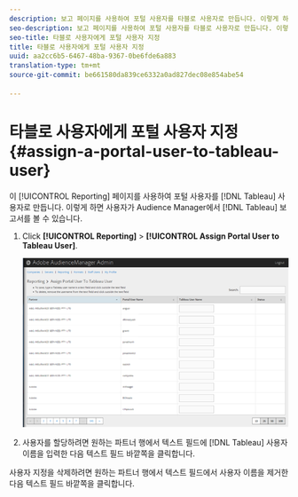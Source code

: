 ```yaml
---
description: 보고 페이지를 사용하여 포털 사용자를 타블로 사용자로 만듭니다. 이렇게 하면 사용자가 Audience Manager에서 타블로 보고서를 볼 수 있습니다.
seo-description: 보고 페이지를 사용하여 포털 사용자를 타블로 사용자로 만듭니다. 이렇게 하면 사용자가 Audience Manager에서 타블로 보고서를 볼 수 있습니다.
seo-title: 타블로 사용자에게 포털 사용자 지정
title: 타블로 사용자에게 포털 사용자 지정
uuid: aa2cc6b5-6467-48ba-9367-0be6fde6a883
translation-type: tm+mt
source-git-commit: be661580da839ce6332a0ad827dec08e854abe54

---
```



# 타블로 사용자에게 포털 사용자 지정 {#assign-a-portal-user-to-tableau-user}

<!-- t_tabeau.xml -->

이 [!UICONTROL Reporting] 페이지를 사용하여 포털 사용자를 [!DNL Tableau] 사용자로 만듭니다. 이렇게 하면 사용자가 Audience Manager에서 [!DNL Tableau] 보고서를 볼 수 있습니다.

1. Click **[!UICONTROL Reporting]** &gt; **[!UICONTROL Assign Portal User to Tableau User]**.

   ![](assets/tableau.png)

1. 사용자를 할당하려면 원하는 파트너 행에서 텍스트 필드에 [!DNL Tableau] 사용자 이름을 입력한 다음 텍스트 필드 바깥쪽을 클릭합니다.

사용자 지정을 삭제하려면 원하는 파트너 행에서 텍스트 필드에서 사용자 이름을 제거한 다음 텍스트 필드 바깥쪽을 클릭합니다.
